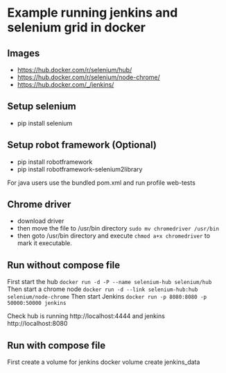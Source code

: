 # Example running jenkins and selenium grid in docker

## Images
* https://hub.docker.com/r/selenium/hub/
* https://hub.docker.com/r/selenium/node-chrome/
* https://hub.docker.com/_/jenkins/

## Setup selenium
* pip install selenium

## Setup robot framework (Optional)
* pip install robotframework
* pip install robotframework-selenium2library

For java users use the bundled pom.xml and run profile web-tests

## Chrome driver
* download driver
* then move the file to /usr/bin directory `sudo mv chromedriver /usr/bin`
* then goto /usr/bin directory and execute `chmod a+x chromedriver` to mark it executable.

## Run without compose file
First start the hub `docker run -d -P --name selenium-hub selenium/hub`
Then start a chrome node `docker run -d --link selenium-hub:hub selenium/node-chrome`
Then start Jenkins `docker run -p 8080:8080 -p 50000:50000 jenkins`

Check hub is running http://localhost:4444 and jenkins http://localhost:8080

## Run with compose file
 First create a volume for jenkins docker volume create jenkins_data